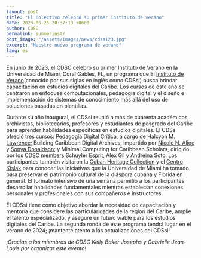 ```yaml
---
layout: post
title: "El Colectivo celebró su primer instituto de verano"
date: 2023-06-25 20:37:13 +0600
author: CDSC
permalink: summerinst/
post_image: "/assets/images/news/cdssi23.jpg"
excerpt: "Nuestro nuevo programa de verano"
lang: es
---
```

<p>En junio de 2023, el CDSC celebró su primer Instituto de Verano en la Universidad de Miami, Coral Gables, FL, un programa que  El  <a href= "https://cdscollective.org/es/summer-school/" target= "_blank">Instituto de Verano</a>(conocido por sus siglas en inglés como CDSsi) busca brindar capacitación en estudios digitales del Caribe. Los cursos de este año se centraron en enfoques computacionales, pedagogía digital y el diseño e implementación de sistemas de conocimiento más allá del uso de soluciones basadas en plantillas.</p>  

<p>Durante su año inaugural, el CDSsi reunió a más de cuarenta académicos, archivistas, bibliotecarios, profesores y estudiantes de posgrado del Caribe para aprender habilidades específicas en estudios digitales. El CDSsi ofreció tres cursos: Pedagogía Digital Crítica, a cargo de <a href= "https://www.towson.edu/cla/departments/english/facultystaff/hlawrence.html" target= "_blank">Halcyon M. Lawrence</a>; Building Caribbean Digital Archives, impartido por <a href= "https://cssh.northeastern.edu/faculty/nicole-aljoe/" target= "_blank">Nicole N. Aljoe </a> y <a href= "https://www.colby.edu/people/people-directory/sonya-donaldson/" target= "_blank">Sonya Donaldson</a>; y Minimal Computing for Caribbean Scholars, dirigido por los  <a href= "https://cdscollective.org/es/about/" target= "_blank">CDSC members</a> Schuyler Esprit, Alex Gil y Andreina Soto. Los participantes también visitaron la <a href= "https://www.library.miami.edu/chc/" target= "_blank">Cuban Heritage Collection</a> y el <a href= "https://www.library.miami.edu/kislak-center/plan-research.html" target= "_blank">Centro Kislak</a> para conocer las iniciativas que la Universidad de Miami ha tomado para preservar el patrimonio cultural de la diáspora cubana y Florida en general. El formato intensivo de una semana permitió a los participantes desarrollar habilidades fundamentales mientras establecían conexiones personales y profesionales con sus compañeros e instructores.</p>  

<p>El CDSsi tiene como objetivo abordar la necesidad de capacitación y mentoría que considere las particularidades de la región del Caribe, amplíe el talento especializado, y asegure un futuro viable para los estudios digitales del Caribe. La segunda ronda de este programa tendrá lugar en el verano de 2024; ¡mantente atento a las actualizaciones del CDSsi!</p>  

<p><i>¡Gracias a los miembros de CDSC Kelly Baker Josephs y Gabrielle Jean-Louis por organizar este evento!<i></p>
